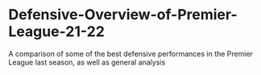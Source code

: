 # Defensive-Overview-of-Premier-League-21-22
A comparison of some of the best defensive performances in the Premier League last season, as well as general analysis
